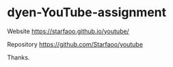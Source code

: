 # dyen-YouTube-assignment

Website
https://starfaoo.github.io/youtube/

Repository
https://github.com/Starfaoo/youtube

Thanks.
